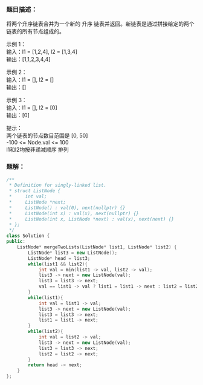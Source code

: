 ### 题目描述：
将两个升序链表合并为一个新的 升序 链表并返回。新链表是通过拼接给定的两个链表的所有节点组成的。

示例 1：<br>
输入：l1 = [1,2,4], l2 = [1,3,4]<br>
输出：[1,1,2,3,4,4]

示例 2：<br>
输入：l1 = [], l2 = []<br>
输出：[]

示例 3：<br>
输入：l1 = [], l2 = [0]<br>
输出：[0]

提示：<br>
两个链表的节点数目范围是 [0, 50]<br>
-100 <= Node.val <= 100<br>
l1和l2均按非递减顺序 排列

### 题解：
```c++
/**
 * Definition for singly-linked list.
 * struct ListNode {
 *     int val;
 *     ListNode *next;
 *     ListNode() : val(0), next(nullptr) {}
 *     ListNode(int x) : val(x), next(nullptr) {}
 *     ListNode(int x, ListNode *next) : val(x), next(next) {}
 * };
 */
class Solution {
public:
    ListNode* mergeTwoLists(ListNode* list1, ListNode* list2) {
        ListNode* list3 = new ListNode();
        ListNode* head = list3;
        while(list1 && list2){
            int val = min(list1 -> val, list2 -> val);
            list3 -> next = new ListNode(val);
            list3 = list3 -> next;
            val == list1 -> val ? list1 = list1 -> next : list2 = list2 -> next;
        }
        while(list1){
            int val = list1 -> val;
            list3 -> next = new ListNode(val);
            list3 = list3 -> next;
            list1 = list1 -> next;
        }
        while(list2){
            int val = list2 -> val;
            list3 -> next = new ListNode(val);
            list3 = list3 -> next;
            list2 = list2 -> next;
        }
        return head -> next;
    }
};
```
